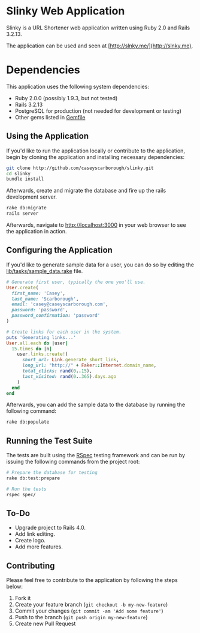# Slinky Web Application

Slinky is a URL Shortener web application written using Ruby 2.0 and Rails 3.2.13.

The application can be used and seen at [http://slnky.me/](http://slnky.me).

# Dependencies

This application uses the following system dependencies:
* Ruby 2.0.0 (possibly 1.9.3, but not tested)
* Rails 3.2.13
* PostgreSQL for production (not needed for development or testing)
* Other gems listed in [Gemfile](https://github.com/caseyscarborough/slinky/blob/master/Gemfile)


## Using the Application

If you'd like to run the application locally or contribute to the application, begin by cloning the application and installing necessary dependencies:

```bash
git clone http://github.com/caseyscarborough/slinky.git
cd slinky
bundle install
```

Afterwards, create and migrate the database and fire up the rails development server.

```bash
rake db:migrate
rails server
```

Afterwards, navigate to [http://localhost:3000](http://localhost:3000) in your web browser to see the application in action.

## Configuring the Application

If you'd like to generate sample data for a user, you can do so by editing the [lib/tasks/sample_data.rake](https://github.com/caseyscarborough/slinky/blob/master/lib/tasks/sample_data.rake) file.

```ruby
# Generate first user, typically the one you'll use.
User.create(
  first_name: 'Casey', 
  last_name: 'Scarborough',
  email: 'casey@caseyscarborough.com',
  password: 'password',
  password_confirmation: 'password'
)

# Create links for each user in the system.
puts 'Generating links...'
User.all.each do |user|     
  15.times do |n|
    user.links.create!(
      short_url: Link.generate_short_link, 
      long_url: "http://" + Faker::Internet.domain_name, 
      total_clicks: rand(0..15),
      last_visited: rand(0..365).days.ago
    )
  end
end
```

Afterwards, you can add the sample data to the database by running the following command:

```bash
rake db:populate
```

## Running the Test Suite
The tests are built using the [RSpec](http://rspec.info/) testing framework and can be run by issuing the following commands from the project root:

```bash
# Prepare the database for testing
rake db:test:prepare

# Run the tests
rspec spec/
```

## To-Do

* Upgrade project to Rails 4.0.
* Add link editing.
* Create logo.
* Add more features.


## Contributing

Please feel free to contribute to the application by following the steps below:

1. Fork it
2. Create your feature branch (`git checkout -b my-new-feature`)
3. Commit your changes (`git commit -am 'Add some feature'`)
4. Push to the branch (`git push origin my-new-feature`)
5. Create new Pull Request